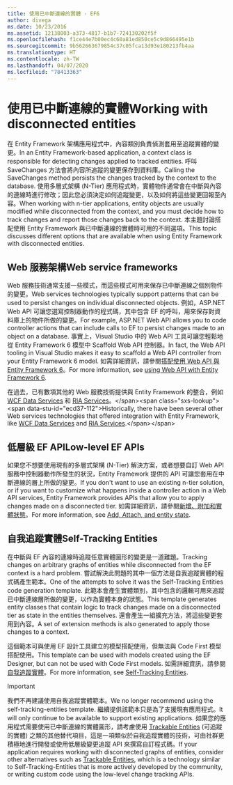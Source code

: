 ```yaml
---
title: 使用已中斷連線的實體 - EF6
author: divega
ms.date: 10/23/2016
ms.assetid: 12138003-a373-4817-b1b7-724130202f5f
ms.openlocfilehash: f1ce44e7b00ec4c60a81ed850ce5c9d866495e1b
ms.sourcegitcommit: 9b562663679854c37c05fca13d93e180213fb4aa
ms.translationtype: HT
ms.contentlocale: zh-TW
ms.lasthandoff: 04/07/2020
ms.locfileid: "78413363"
---
```

# <a name="working-with-disconnected-entities"></a><span data-ttu-id="ecd37-102">使用已中斷連線的實體</span><span class="sxs-lookup"><span data-stu-id="ecd37-102">Working with disconnected entities</span></span>
<span data-ttu-id="ecd37-103">在 Entity Framework 架構應用程式中，內容類別負責偵測套用至追蹤實體的變更。</span><span class="sxs-lookup"><span data-stu-id="ecd37-103">In an Entity Framework-based application, a context class is responsible for detecting changes applied to tracked entities.</span></span> <span data-ttu-id="ecd37-104">呼叫 SaveChanges 方法會將內容所追蹤的變更保存到資料庫。</span><span class="sxs-lookup"><span data-stu-id="ecd37-104">Calling the SaveChanges method persists the changes tracked by the context to the database.</span></span> <span data-ttu-id="ecd37-105">使用多層式架構 (N-Tier) 應用程式時，實體物件通常會在中斷與內容的連線時進行修改；因此您必須決定如何追蹤變更，以及如何將這些變更回報至內容。</span><span class="sxs-lookup"><span data-stu-id="ecd37-105">When working with n-tier applications, entity objects are usually modified while disconnected from the context, and you must decide how to track changes and report those changes back to the context.</span></span> <span data-ttu-id="ecd37-106">本主題討論搭配使用 Entity Framework 與已中斷連線的實體時可用的不同選項。</span><span class="sxs-lookup"><span data-stu-id="ecd37-106">This topic discusses different options that are available when using Entity Framework with disconnected entities.</span></span>   

## <a name="web-service-frameworks"></a><span data-ttu-id="ecd37-107">Web 服務架構</span><span class="sxs-lookup"><span data-stu-id="ecd37-107">Web service frameworks</span></span>

<span data-ttu-id="ecd37-108">Web 服務技術通常支援一些模式，而這些模式可用來保存已中斷連線之個別物件的變更。</span><span class="sxs-lookup"><span data-stu-id="ecd37-108">Web services technologies typically support patterns that can be used to persist changes on individual disconnected objects.</span></span> <span data-ttu-id="ecd37-109">例如，ASP.NET Web API 可讓您選寫控制器動作的程式碼，其中包含 EF 的呼叫，用來保存對資料庫上的物件所做的變更。</span><span class="sxs-lookup"><span data-stu-id="ecd37-109">For example, ASP.NET Web API allows you to code controller actions that can include calls to EF to persist changes made to an object on a database.</span></span> <span data-ttu-id="ecd37-110">事實上，Visual Studio 中的 Web API 工具可讓您輕鬆地從 Entity Framework 6 模型中 Scaffold Web API 控制器。</span><span class="sxs-lookup"><span data-stu-id="ecd37-110">In fact, the Web API tooling in Visual Studio makes it easy to scaffold a Web API controller from your Entity Framework 6 model.</span></span> <span data-ttu-id="ecd37-111">如需詳細資訊，請參閱[搭配使用 Web API 與 Entity Framework 6](https://docs.microsoft.com/aspnet/web-api/overview/data/using-web-api-with-entity-framework/)。</span><span class="sxs-lookup"><span data-stu-id="ecd37-111">For more information, see [using Web API with Entity Framework 6](https://docs.microsoft.com/aspnet/web-api/overview/data/using-web-api-with-entity-framework/).</span></span>   

<span data-ttu-id="ecd37-112">在過去，已有數項其他的 Web 服務技術提供與 Entity Framework 的整合，例如 [WCF Data Services](https://docs.microsoft.com/dotnet/framework/data/wcf/create-a-data-service-using-an-adonet-ef-data-wcf) 和 [RIA Services](https://docs.microsoft.com/previous-versions/dotnet/wcf-ria/ee707344(v=vs.91))。</span><span class="sxs-lookup"><span data-stu-id="ecd37-112">Historically, there have been several other Web services technologies that offered integration with Entity Framework, like [WCF Data Services](https://docs.microsoft.com/dotnet/framework/data/wcf/create-a-data-service-using-an-adonet-ef-data-wcf) and [RIA Services](https://docs.microsoft.com/previous-versions/dotnet/wcf-ria/ee707344(v=vs.91)).</span></span>

## <a name="low-level-ef-apis"></a><span data-ttu-id="ecd37-113">低層級 EF API</span><span class="sxs-lookup"><span data-stu-id="ecd37-113">Low-level EF APIs</span></span>

<span data-ttu-id="ecd37-114">如果您不想要使用現有的多層式架構 (N-Tier) 解決方案，或者想要自訂 Web API 服務中控制器動作所發生的狀況，Entity Framework 提供的 API 可讓您套用在中斷連線的層上所做的變更。</span><span class="sxs-lookup"><span data-stu-id="ecd37-114">If you don't want to use an existing n-tier solution, or if you want to customize what happens inside a controller action in a Web API services, Entity Framework provides APIs that allow you to apply changes made on a disconnected tier.</span></span> <span data-ttu-id="ecd37-115">如需詳細資訊，請參閱[新增、附加和實體狀態](~/ef6/saving/change-tracking/entity-state.md)。</span><span class="sxs-lookup"><span data-stu-id="ecd37-115">For more information, see [Add, Attach, and entity state](~/ef6/saving/change-tracking/entity-state.md).</span></span>  

## <a name="self-tracking-entities"></a><span data-ttu-id="ecd37-116">自我追蹤實體</span><span class="sxs-lookup"><span data-stu-id="ecd37-116">Self-Tracking Entities</span></span>  

<span data-ttu-id="ecd37-117">在中斷與 EF 內容的連線時追蹤任意實體圖形的變更是一道難題。</span><span class="sxs-lookup"><span data-stu-id="ecd37-117">Tracking changes on arbitrary graphs of entities while disconnected from the EF context is a hard problem.</span></span> <span data-ttu-id="ecd37-118">嘗試解決此問題的其中一個方法是自我追蹤實體的程式碼產生範本。</span><span class="sxs-lookup"><span data-stu-id="ecd37-118">One of the attempts to solve it was the Self-Tracking Entities code generation template.</span></span> <span data-ttu-id="ecd37-119">此範本會產生實體類別，其中包含的邏輯可用來追蹤已中斷連線層所做的變更，以作為實體本身的狀態。</span><span class="sxs-lookup"><span data-stu-id="ecd37-119">This template generates entity classes that contain logic to track changes made on a disconnected tier as state in the entities themselves.</span></span> <span data-ttu-id="ecd37-120">還會產生一組擴充方法，將這些變更套用到內容。</span><span class="sxs-lookup"><span data-stu-id="ecd37-120">A set of extension methods is also generated to apply those changes to a context.</span></span>

<span data-ttu-id="ecd37-121">這個範本可與使用 EF 設計工具建立的模型搭配使用，但無法與 Code First 模型搭配使用。</span><span class="sxs-lookup"><span data-stu-id="ecd37-121">This template can be used with models created using the EF Designer, but can not be used with Code First models.</span></span> <span data-ttu-id="ecd37-122">如需詳細資訊，請參閱[自我追蹤實體](self-tracking-entities/index.md)。</span><span class="sxs-lookup"><span data-stu-id="ecd37-122">For more information, see [Self-Tracking Entities](self-tracking-entities/index.md).</span></span>  

> [!IMPORTANT]
> <span data-ttu-id="ecd37-123">我們不再建議使用自我追蹤實體範本。</span><span class="sxs-lookup"><span data-stu-id="ecd37-123">We no longer recommend using the self-tracking-entities template.</span></span> <span data-ttu-id="ecd37-124">繼續提供該範本只是為了支援現有應用程式。</span><span class="sxs-lookup"><span data-stu-id="ecd37-124">It will only continue to be available to support existing applications.</span></span> <span data-ttu-id="ecd37-125">如果您的應用程式需要使用已中斷連線的實體圖形，請考慮使用 [Trackable Entities](https://trackableentities.github.io/) (可追蹤的實體) 之類的其他替代項目，這是一項類似於自我追蹤實體的技術，可由社群更積極地進行開發或使用低層級變更追蹤 API 來撰寫自訂程式碼。</span><span class="sxs-lookup"><span data-stu-id="ecd37-125">If your application requires working with disconnected graphs of entities, consider other alternatives such as [Trackable Entities](https://trackableentities.github.io/), which is a technology similar to Self-Tracking-Entities that is more actively developed by the community, or writing custom code using the low-level change tracking APIs.</span></span>
